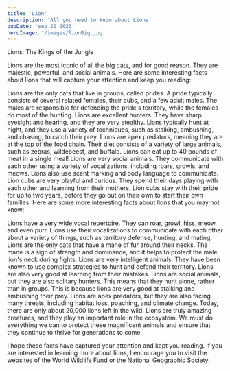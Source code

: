 ```yaml
---
title: 'Lion'
description: 'All you need to know about Lions'
pubDate: 'sep 20 2023'
heroImage: '/images/lionBig.jpg'
---
```


Lions: The Kings of the Jungle

Lions are the most iconic of all the big cats, and for good reason. They are majestic, powerful, and social animals. Here are some interesting facts about lions that will capture your attention and keep you reading:

Lions are the only cats that live in groups, called prides. A pride typically consists of several related females, their cubs, and a few adult males. The males are responsible for defending the pride's territory, while the females do most of the hunting.
Lions are excellent hunters. They have sharp eyesight and hearing, and they are very stealthy. Lions typically hunt at night, and they use a variety of techniques, such as stalking, ambushing, and chasing, to catch their prey.
Lions are apex predators, meaning they are at the top of the food chain. Their diet consists of a variety of large animals, such as zebras, wildebeest, and buffalo. Lions can eat up to 40 pounds of meat in a single meal!
Lions are very social animals. They communicate with each other using a variety of vocalizations, including roars, growls, and meows. Lions also use scent marking and body language to communicate.
Lion cubs are very playful and curious. They spend their days playing with each other and learning from their mothers. Lion cubs stay with their pride for up to two years, before they go out on their own to start their own families.
Here are some more interesting facts about lions that you may not know:

Lions have a very wide vocal repertoire. They can roar, growl, hiss, meow, and even purr. Lions use their vocalizations to communicate with each other about a variety of things, such as territory defense, hunting, and mating.
Lions are the only cats that have a mane of fur around their necks. The mane is a sign of strength and dominance, and it helps to protect the male lion's neck during fights.
Lions are very intelligent animals. They have been known to use complex strategies to hunt and defend their territory. Lions are also very good at learning from their mistakes.
Lions are social animals, but they are also solitary hunters. This means that they hunt alone, rather than in groups. This is because lions are very good at stalking and ambushing their prey.
Lions are apex predators, but they are also facing many threats, including habitat loss, poaching, and climate change. Today, there are only about 20,000 lions left in the wild.
Lions are truly amazing creatures, and they play an important role in the ecosystem. We must do everything we can to protect these magnificent animals and ensure that they continue to thrive for generations to come.

I hope these facts have captured your attention and kept you reading. If you are interested in learning more about lions, I encourage you to visit the websites of the World Wildlife Fund or the National Geographic Society.
